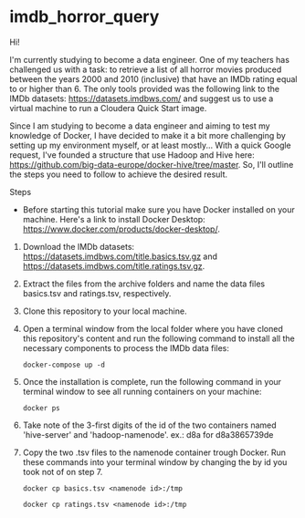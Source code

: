 # imdb_horror_query

Hi!

I'm currently studying to become a data engineer. One of my teachers has challenged us with a task: to retrieve a list of all horror movies produced between the years 2000 and 2010 (inclusive) that have an IMDb rating equal to or higher than 6. The only tools provided was the following link to the IMDb datasets: https://datasets.imdbws.com/ and suggest us to use a virtual machine to run a Cloudera Quick Start image.

Since I am studying to become a data engineer and aiming to test my knowledge of Docker, I have decided to make it a bit more challenging by setting up my environment myself, or at least mostly...
With a quick Google request, I've founded a structure that use Hadoop and Hive here: https://github.com/big-data-europe/docker-hive/tree/master.
So, I'll outline the steps you need to follow to achieve the desired result.  

Steps
* Before starting this tutorial make sure you have Docker installed on your machine. Here's a link to install Docker Desktop: https://www.docker.com/products/docker-desktop/.

1. Download the IMDb datasets: https://datasets.imdbws.com/title.basics.tsv.gz and https://datasets.imdbws.com/title.ratings.tsv.gz.

2. Extract the files from the archive folders and name the data files basics.tsv and ratings.tsv, respectively.

3. Clone this repository to your local machine.

4. Open a terminal window from the local folder where you have cloned this repository's content and run the following command to install all the necessary components to process the IMDb data files:

   `docker-compose up -d`

6. Once the installation is complete, run the following command in your terminal window to see all running containers on your machine:
  
   `docker ps`

7. Take note of the 3-first digits of the id of the two containers named 'hive-server' and 'hadoop-namenode'.
   ex.: d8a for d8a3865739de

8. Copy the two .tsv files to the namenode container trough Docker.
   Run these commands into your terminal window by changing the <namenode id> by id you took not of on step 7.

   `docker cp basics.tsv <namenode id>:/tmp`

   `docker cp ratings.tsv <namenode id>:/tmp`
